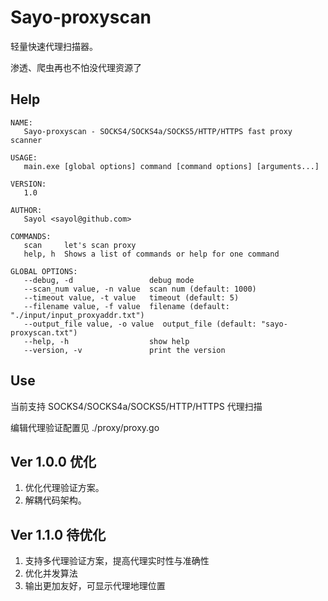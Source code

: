 # Sayo-proxyscan
轻量快速代理扫描器。

渗透、爬虫再也不怕没代理资源了

## Help
```
NAME:
   Sayo-proxyscan - SOCKS4/SOCKS4a/SOCKS5/HTTP/HTTPS fast proxy scanner

USAGE:
   main.exe [global options] command [command options] [arguments...]

VERSION:
   1.0

AUTHOR:
   Sayol <sayol@github.com>

COMMANDS:
   scan     let's scan proxy
   help, h  Shows a list of commands or help for one command

GLOBAL OPTIONS:
   --debug, -d                 debug mode
   --scan_num value, -n value  scan num (default: 1000)
   --timeout value, -t value   timeout (default: 5)
   --filename value, -f value  filename (default: "./input/input_proxyaddr.txt")
   --output_file value, -o value  output_file (default: "sayo-proxyscan.txt")
   --help, -h                  show help
   --version, -v               print the version
```
## Use
当前支持 SOCKS4/SOCKS4a/SOCKS5/HTTP/HTTPS 代理扫描

编辑代理验证配置见 ./proxy/proxy.go
## Ver 1.0.0 优化
1. 优化代理验证方案。
2. 解耦代码架构。

## Ver 1.1.0 待优化
1. 支持多代理验证方案，提高代理实时性与准确性
2. 优化并发算法
3. 输出更加友好，可显示代理地理位置